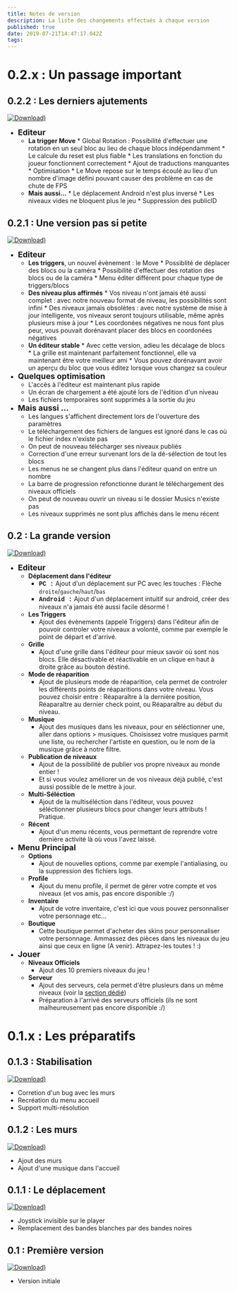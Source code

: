 ```yaml
---
title: Notes de version
description: La liste des changements effectués à chaque version
published: true
date: 2019-07-21T14:47:17.042Z
tags: 
---
```


# 0.2.x : Un passage important
## 0.2.2 : Les derniers ajutements
[![Download)](https://img.shields.io/badge/Download-0.2.2-blue.svg?style=flat-square)](https://github.com/06-Games/Angry-Dash/releases/tag/0.2.2)

* <span style="font-size: 18px;">**Editeur**</span>
  * **La trigger Move**
		* Global Rotation : Possibilité d'effectuer une rotation en un seul bloc au lieu de chaque blocs indépendamment
		* Le calcule du reset est plus fiable
		* Les translations en fonction du joueur fonctionnent correctement
		* Ajout de traductions manquantes
		* Optimisation
		* Le Move repose sur le temps écoulé au lieu d'un nombre d'image défini pouvant causer des problème en cas de chute de FPS
  * **Mais aussi...**
		* Le déplacement Android n'est plus inversé
		* Les niveaux vides ne bloquent plus le jeu
		* Suppression des publicID

## 0.2.1 : Une version pas si petite
[![Download)](https://img.shields.io/badge/Download-0.2.1-blue.svg?style=flat-square)](https://github.com/06-Games/Angry-Dash/releases/tag/0.2.1)
* <span style="font-size: 18px;">**Editeur**</span>
  * **Les triggers**, un nouvel évènement : le Move
		* Possiblité de déplacer des blocs ou la caméra
		* Possibilité d'effectuer des rotation des blocs ou de la caméra
		* Menu éditer différent pour chaque type de triggers/blocs
  * **Des niveau plus affirmés**
		* Vos niveau n'ont jamais été aussi complet : avec notre nouveau format de niveau, les possibilités sont infini
		* Des niveaux jamais obsolètes : avec notre système de mise à jour intelligente, vos niveaux seront toujours utilisable, même après plusieurs mise à jour
		* Les coordonées négatives ne nous font plus peur, vous pouvait dorénavant placer des blocs en coordonées négatives
  * **Un éditeur stable**
		* Avec cette version, adieu les décalage de blocs
		* La grille est maintenant parfaitement fonctionnel, elle va maintenant être votre meilleur ami
		* Vous pouvez dorénavant avoir un aperçu du bloc que vous éditez lorsque vous changez sa couleur
* <span style="font-size: 18px;">**Quelques optimisation**</span>
  * L'accès à l'éditeur est maintenant plus rapide
  * Un écran de chargement a été ajouté lors de l'édition d'un niveau
  * Les fichiers temporaires sont supprimés à la sortie du jeu
* <span style="font-size: 18px;">**Mais aussi ...**</span>
	* Les langues s'affichent directement lors de l'ouverture des paramètres
	* Le téléchargement des fichiers de langues est ignoré dans le cas où le fichier index n'existe pas
	* On peut de nouveau télécharger ses niveaux publiés
	* Correction d'une erreur survenant lors de la dé-sélection de tout les blocs
	* Les menus ne se changent plus dans l'éditeur quand on entre un nombre
	* La barre de progression refonctionne durant le téléchargement des niveaux officiels
	* On peut de nouveau ouvrir un niveau si le dossier Musics n'existe pas
	* Les niveaux supprimés ne sont plus affichés dans le menu récent

## 0.2 : La grande version
[![Download)](https://img.shields.io/badge/Download-0.2-blue.svg?style=flat-square)](https://github.com/06-Games/Angry-Dash/releases/tag/0.2)
* <span style="font-size: 18px;">**Editeur**</span>
  * **Déplacement dans l'éditeur**
	  * <span style="font-family: Courier New; font-weight: bold;">PC :</span> Ajout d'un déplacement sur PC avec les touches : Flèche `droite`/`gauche`/`haut`/`bas`
    * <span style="font-family: Courier New; font-weight: bold;">Android :</span> Ajout d'un déplacement intuitif sur android, créer des niveaux n'a jamais été aussi facile désormé !
  * **Les Triggers**
    * Ajout des évènements (appelé Triggers) dans l'éditeur afin de pouvoir controler votre niveaux a volonté, comme par exemple le point de départ et d'arrivé.
  * **Grille**
    * Ajout d'une grille dans l'éditeur pour mieux savoir où sont nos blocs. Elle désactivable et réactivable en un clique en haut à droite grâce au bouton déstiné.
  * **Mode de réaparition**
    * Ajout de plusieurs mode de réaparition, cela permet de controler les différents points de réaparitions dans votre niveau. Vous pouvez choisir entre : Réaparaître à la dernière position, Réaparaître au dernier check point, ou Réaparaître au début du niveau.
  * **Musique**
    * Ajout des musiques dans les niveaux, pour en séléctionner une, aller dans options > musiques. Choisissez votre musiques parmit une liste, ou  rechercher l'artiste en question, ou le nom de la musique grâce à notre filtre.
  * **Publication de niveaux**
    * Ajout de la possibilité de publier vos propre niveaux au monde entier !
    * Et si vous voulez améliorer un de vos niveaux déjà publié, c'est aussi possible de le mettre à jour.
  * **Multi-Séléction**
	  * Ajout de la multiséléction dans l'éditeur, vous pouvez séléctionner plusieurs blocs pour changer leurs attributs ! Pratique.
  *  **Récent**
     * Ajout d'un menu récents, vous permettant de reprendre votre dernière activité là où vous l'avez laissé. 
* <span style="font-size: 18px;">**Menu Principal**</span>
  * **Options**
    * Ajout de nouvelles options, comme par exemple l'antialiasing, ou la suppression des fichiers logs.
  * **Profile**
    * Ajout du menu profile, il permet de gérer votre compte et vos niveaux (et vos amis, pas encore disponible :/)
  * **Inventaire**
    * Ajout de votre inventaire, c'est ici que vous pouvez personnaliser votre personnage etc...
  * **Boutique**
    * Cette boutique permet d'acheter des skins pour personnaliser votre personnage. Ammassez des pièces dans les niveaux du jeu ainsi que ceux en ligne (A venir). Attrapez-les toutes ! :)
* <span style="font-size: 18px;">**Jouer**</span>
  * **Niveaux Officiels**
    * Ajout des 10 premiers niveaux du jeu !
  * **Serveur** 
    * Ajout des serveurs, cela permet d'être plusieurs dans un même niveaux (voir la [section dédié](summary#angry-dash-server))
    * Préparation à l'arrivé des serveurs officiels (ils ne sont malheureusement pas encore disponible :/)

# 0.1.x : Les préparatifs
## 0.1.3 : Stabilisation
[![Download)](https://img.shields.io/badge/Download-0.1.3-blue.svg?style=flat-square)](https://github.com/06-Games/Angry-Dash/releases/tag/0.1.3)
* Corretion d'un bug avec les murs
* Recréation du menu accueil
* Support multi-résolution

## 0.1.2 : Les murs
[![Download)](https://img.shields.io/badge/Download-0.1.2-blue.svg?style=flat-square)](https://github.com/06-Games/Angry-Dash/releases/tag/0.1.2)
* Ajout des murs
* Ajout d'une musique dans l'accueil

## 0.1.1 : Le déplacement
[![Download)](https://img.shields.io/badge/Download-0.1.1-blue.svg?style=flat-square)](https://github.com/06-Games/Angry-Dash/releases/tag/0.1.1)
* Joystick invisible sur le player
* Remplacement des bandes blanches par des bandes noires

## 0.1 : Première version
[![Download)](https://img.shields.io/badge/Download-0.1-blue.svg?style=flat-square)](https://github.com/06-Games/Angry-Dash/releases/tag/0.1)
* Version initiale